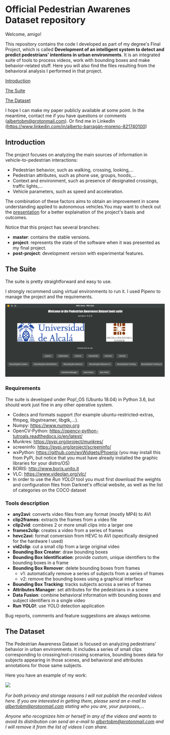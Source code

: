 # Official Pedestrian Awarenes Dataset repository

Welcome, amigo!

This repository contains the code I developed as part of my degree's Final Project, which is called **Development of an intelligent system to detect and predict pedestrians' intentions in urban environments**. It is an integrated suite of tools to process videos, work with bounding boxes and make behavior-related stuff. Here you will also find the files resulting from the behavioral analysis I performed in that project.

[Introduction](#intro) 

[The Suite](#suite)

[The Dataset](#dataset)

I hope I can make my paper publicly available at some point. In the meantime, contact me if you have questions or comments (albertobm@protonmail.com). Or find me in LinkedIn (https://www.linkedin.com/in/alberto-barragán-moreno-821740100)

<a name="intro"></a>
## Introduction
The project focuses on analyzing the main sources of information in vehicle-to-pedestrian interactions:

- Pedestrian behavior, such as walking, crossing, looking,...
- Pedestrian attributes, such as phone use, groups, hoods,...
- Context and environment, such as presence of designated crossings, traffic lights,...
- Vehicle parameters, such as speed and acceleration.

The combination of these factors aims to obtain an improvement in scene understanding applied to autonomous vehicles.You may want to check out the [presentation](/docs/Presentation.pdf) for a better explaination of the project's basis and outcomes.

Notice that this project has several branches:

- **master**: contains the stable versions.
- **project**: represents the state of the software when it was presented as my final project.
- **post-project**: development version with experimental features.

<a name="suite"></a>
## The Suite

The suite is pretty straightforward and easy to use.

I strongly recommend using virtual environments to run it. I used Pipenv to manage the project and the requirements.

![](PAD_main.png)

### Requirements
The suite is developed under Pop!\_OS (Ubuntu 18.04) in Python 3.6, but should work just fine in any other operative system.
- Codecs and formats support (for example ubuntu-restricted-extras, ffmpeg, libgstreamer, libgtk,...).
- Numpy: https://www.numpy.org
- OpenCV-Python: https://opencv-python-tutroals.readthedocs.io/en/latest/
- Munkres: https://pypi.org/project/munkres/
- screeninfo: https://pypi.org/project/screeninfo/
- wxPython: https://github.com/wxWidgets/Phoenix (you may install this from PyPi, but notice that you must have already installed the graphic libraries for your distro/OS)
- BORIS: http://www.boris.unito.it
- VLC: https://www.videolan.org/vlc/
- In order to use the _Run YOLO!_ tool you must first download the weights and configuration files from Darknet's official website, as well as the list of categories on the COCO dataset

### Tools description
- **any2avi**: converts video files from any format (mostly MP4) to AVI
- **clip2frames**: extracts the frames from a video file
- **clip2vid**: combines 2 or more small clips into a larger one
- **frames2clip**: creates a video from a series of frames
- **hevc2avi**: format conversion from HEVC to AVI (specifically designed for the hardware I used)
- **vid2clip**: cut a small clip from a large original video
- **Bounding Box Creator**: draw bounding boxes
- **Bounding Box Identification**: provide custom, unique identifiers to the bounding boxes in a frame
- **Bounding Box Remover**: delete bounding boxes from frames
	- v1: automatically remove a series of subjects from a series of frames
	- v2: remove the bounding boxes using a graphical interface
- **Bounding Box Tracking**: tracks subjects across a series of frames
- **Attributes Manager**: set attributes for the pedestrians in a scene
- **Data Fusion**: combine behavioral information with bounding boxes and subject identifiers in a single video
- **Run YOLO!**: use YOLO detection application

Bug reports, comments and feature suggestions are always welcome.

<a name="dataset"></a>
## The Dataset

The Pedestrian Awareness Dataset is focused on analyzing pedestrians' behavior in urban environments. It includes a series of small clips corresponding to crossing/not-crossing scenarios, bounding boxes data for subjects appearing in those scenes, and behavioral and attributes annotations for those same subjects.

Here you have an example of my work:

![](scene_behav_02.png) 

_For both privacy and storage reasons I will not publish the recorded videos here. If you are interested in getting them, please send an e-mail to albertobm@protonmail.com stating who you are, your purposes,..._

_Anyone who recognizes him or herself in any of the videos and wants to avoid its distribution can send an e-mail to albertobm@protonmail.com and I will remove it from the list of videos I can share._
